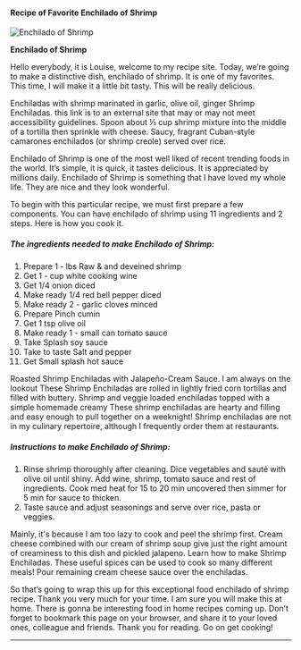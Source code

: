             

#### Recipe of Favorite Enchilado of Shrimp

![Enchilado of Shrimp](https://img-global.cpcdn.com/recipes/3dc832a65c17d0d7/751x532cq70/enchilado-of-shrimp-recipe-main-photo.jpg)

**Enchilado of Shrimp**

Hello everybody, it is Louise, welcome to my recipe site. Today, we’re going to make a distinctive dish, enchilado of shrimp. It is one of my favorites. This time, I will make it a little bit tasty. This will be really delicious.

Enchiladas with shrimp marinated in garlic, olive oil, ginger Shrimp Enchiladas. this link is to an external site that may or may not meet accessibility guidelines. Spoon about ⅓ cup shrimp mixture into the middle of a tortilla then sprinkle with cheese. Saucy, fragrant Cuban-style camarones enchilados (or shrimp creole) served over rice.

Enchilado of Shrimp is one of the most well liked of recent trending foods in the world. It’s simple, it is quick, it tastes delicious. It is appreciated by millions daily. Enchilado of Shrimp is something that I have loved my whole life. They are nice and they look wonderful.

To begin with this particular recipe, we must first prepare a few components. You can have enchilado of shrimp using 11 ingredients and 2 steps. Here is how you cook it.

##### The ingredients needed to make Enchilado of Shrimp:

1.  Prepare 1 - lbs Raw & and deveined shrimp
2.  Get 1 - cup white cooking wine
3.  Get 1/4 onion diced
4.  Make ready 1/4 red bell pepper diced
5.  Make ready 2 - garlic cloves minced
6.  Prepare Pinch cumin
7.  Get 1 tsp olive oil
8.  Make ready 1 - small can tomato sauce
9.  Take Splash soy sauce
10.  Take to taste Salt and pepper
11.  Get Small splash hot sauce

Roasted Shrimp Enchiladas with Jalapeño-Cream Sauce. I am always on the lookout These Shrimp Enchiladas are rolled in lightly fried corn tortillas and filled with buttery. Shrimp and veggie loaded enchiladas topped with a simple homemade creamy These shrimp enchiladas are hearty and filling and easy enough to pull together on a weeknight! Shrimp enchiladas are not in my culinary repertoire, although I frequently order them at restaurants.

##### Instructions to make Enchilado of Shrimp:

1.  Rinse shrimp thoroughly after cleaning. Dice vegetables and sauté with olive oil until shiny. Add wine, shrimp, tomato sauce and rest of ingredients. Cook med heat for 15 to 20 min uncovered then simmer for 5 min for sauce to thicken.
2.  Taste sauce and adjust seasonings and serve over rice, pasta or veggies.

Mainly, it's because I am too lazy to cook and peel the shrimp first. Cream cheese combined with our cream of shrimp soup give just the right amount of creaminess to this dish and pickled jalapeno. Learn how to make Shrimp Enchiladas. These useful spices can be used to cook so many different meals! Pour remaining cream cheese sauce over the enchiladas.

So that’s going to wrap this up for this exceptional food enchilado of shrimp recipe. Thank you very much for your time. I am sure you will make this at home. There is gonna be interesting food in home recipes coming up. Don’t forget to bookmark this page on your browser, and share it to your loved ones, colleague and friends. Thank you for reading. Go on get cooking!

* * *